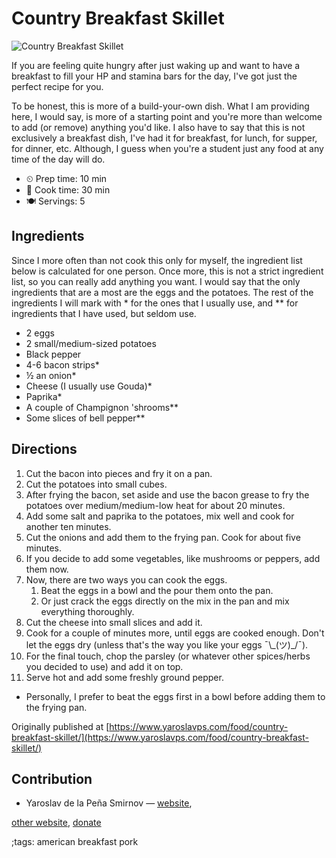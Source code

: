# Country Breakfast Skillet

![Country Breakfast Skillet](pix/country-skillet.webp)

If you are feeling quite hungry after just waking up and want to have a
breakfast to fill your HP and stamina bars for the day, I've got just the
perfect recipe for you.

To be honest, this is more of a build-your-own dish. What I am providing here, I
would say, is more of a starting point and you're more than welcome to add (or
remove) anything you'd like. I also have to say that this is not exclusively a
breakfast dish, I've had it for breakfast, for lunch, for supper, for dinner,
etc. Although, I guess when you're a student just any food at any time of the
day will do.

- ⏲ Prep time: 10 min
- 🍳 Cook time: 30 min
- 🍽 Servings: 5

## Ingredients

Since I more often than not cook this only for myself, the ingredient list below
is calculated for one person. Once more, this is not a strict ingredient list,
so you can really add anything you want. I would say that the only ingredients
that are a most are the eggs and the potatoes. The rest of the ingredients I
will mark with * for the ones that I usually use, and ** for ingredients that I
have used, but seldom use.

- 2 eggs
- 2 small/medium-sized potatoes
- Black pepper
- 4-6 bacon strips*
- ½ an onion*
- Cheese (I usually use Gouda)*
- Paprika*
- A couple of Champignon 'shrooms**
- Some slices of bell pepper**

## Directions

1. Cut the bacon into pieces and fry it on a pan.
2. Cut the potatoes into small cubes.
3. After frying the bacon, set aside and use the bacon grease to fry the potatoes over medium/medium-low heat for about 20 minutes.
4. Add some salt and paprika to the potatoes, mix well and cook for another ten minutes.
5. Cut the onions and add them to the frying pan. Cook for about five minutes.
6. If you decide to add some vegetables, like mushrooms or peppers, add them now.
7. Now, there are two ways you can cook the eggs.
    1. Beat the eggs in a bowl and the pour them onto the pan.
    2. Or just crack the eggs directly on the mix in the pan and mix everything thoroughly.
9. Cut the cheese into small slices and add it.
10. Cook for a couple of minutes more, until eggs are cooked enough. Don't let the eggs dry (unless that's the way you like your eggs ¯\\\_(ツ)\_/¯).
11. For the final touch, chop the parsley (or whatever other spices/herbs you decided to use) and add it on top.
12. Serve hot and add some freshly ground pepper.

* Personally, I prefer to beat the eggs first in a bowl before adding them to the frying pan.

Originally published at [https://www.yaroslavps.com/food/country-breakfast-skillet/](https://www.yaroslavps.com/food/country-breakfast-skillet/)

## Contribution

- Yaroslav de la Peña Smirnov — [website](https://www.yaroslavps.com/),

[other website](https://saucesource.cc/),
[donate](https://www.yaroslavps.com/donate)

;tags: american breakfast pork
